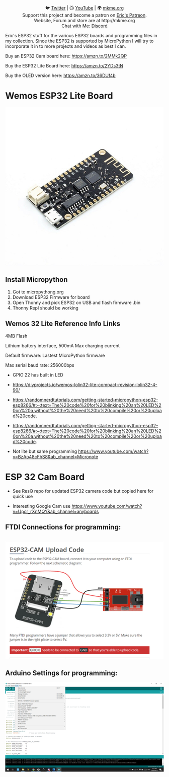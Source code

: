 <p align="center">

<br>
🐦 <a href="https://twitter.com/mkmeorg">Twitter</a>
| 📺 <a href="https://www.youtube.com/mkmeorg">YouTube</a>
| 🌍 <a href="http://www.mkme.org">mkme.org</a><br>
Support this project and become a patron on <a href="http://mkme.org/patreon">Eric's Patreon</a>.<br>
Website, Forum and store are at http://mkme.org <br>
Chat with Me: <a href="https://discord.gg/j9S4Fgv">Discord</a></b>
</p>

Eric's ESP32 stuff for the various ESP32 boards and programming files in my collection.  Since the ESP32 is supported by MicroPython 
I will try to incorporate it in to more projects and videos as best I can.  

Buy an ESP32 Cam board here: https://amzn.to/2MMk2QP

Buy the ESP32 Lite Board here: https://amzn.to/2YDs3tN

Buy the OLED version here: https://amzn.to/36DUf4b


# Wemos ESP32 Lite Board

<img src="https://github.com/MKme/ESP32/blob/main/Wemos%2032%20Lite%20Board/pics/s-l1600%20(1).jpg"/>

## Install Micropython

1.  Got to micropythong.org
2.  Download ESP32 Firmware for board
3.  Open Thonny and pick ESP32 on USB and flash firmware .bin
4.  Thonny Repl should be working  

## Wemos 32 Lite Reference Info Links

4MB Flash

Lithium battery interface, 500mA Max charging current

Default firmware: Lastest MicroPython firmware

Max serial baud rate: 256000bps

-  GPIO 22 has built in LED 

- https://diyprojects.io/wemos-lolin32-lite-compact-revision-lolin32-4-90/

- https://randomnerdtutorials.com/getting-started-micropython-esp32-esp8266/#:~:text=The%20code%20for%20blinking%20an%20LED%20on%20a,without%20the%20need%20to%20compile%20or%20upload%20code.

-  https://randomnerdtutorials.com/getting-started-micropython-esp32-esp8266/#:~:text=The%20code%20for%20blinking%20an%20LED%20on%20a,without%20the%20need%20to%20compile%20or%20upload%20code.

-  Not lite but same programming https://www.youtube.com/watch?v=BzAo48cFhS8&ab_channel=Micronote

# ESP 32 Cam Board

- See ResQ repo for updated ESP32 camera code but copied here for quick use

- Interesting Google Cam use https://www.youtube.com/watch?v=Upcr_rXnMQY&ab_channel=anyboards



## FTDI Connections for programming: 
<br>
 <img src="https://github.com/MKme/ESP32/blob/main/ESP32%20Cam%20Board/FTDI%20Connections%20for%20programming%20.PNG" width="700"/>
 
##  Arduino Settings for programming:

<img src="https://github.com/MKme/ESP32/blob/main/ESP32%20Cam%20Board/Use%20the3se%20settings%20in%20Arduino%20IDE%20to%20program%20the%20board.png" width="700"/>

  

